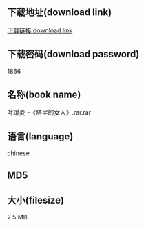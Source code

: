 ## 下载地址(download link)
[下载链接 download link](https://tutu365.netlify.app/?s=%E5%8F%B6%E7%91%B7%E8%8F%B1+-%E3%80%8A%E5%A1%94%E9%87%8C%E7%9A%84%E5%A5%B3%E4%BA%BA%E3%80%8B.rar)

## 下载密码(download password)
1866

## 名称(book name)
叶瑷菱 -《塔里的女人》.rar.rar

## 语言(language)
chinese

## MD5


## 大小(filesize)
2.5 MB
